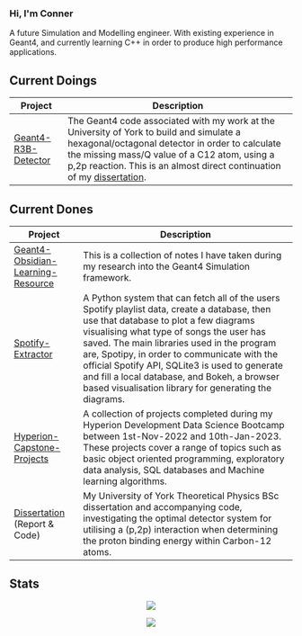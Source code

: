 ### Hi, I'm Conner

A future Simulation and Modelling engineer. With existing experience in Geant4, and currently learning C++ in order to produce high performance applications.

## Current Doings

Project|Description
-------|-----------
[Geant4-R3B-Detector](https://github.com/ConnerGrice/Geant4-Development)| The Geant4 code associated with my work at the University of York to build and simulate a hexagonal/octagonal detector in order to calculate the missing mass/Q value of a C12 atom, using a p,2p reaction. This is an almost direct continuation of my [dissertation](https://github.com/ConnerGrice/Geant4-P2P-Investigation).

## Current Dones

Project|Description
---|---
[Geant4-Obsidian-Learning-Resource](https://github.com/ConnerGrice/Geant4-Obsidian-Learning-Resource)| This is a collection of notes I have taken during my research into the Geant4 Simulation framework.
[Spotify-Extractor](https://github.com/ConnerGrice/Spotify-Extractor)|A Python system that can fetch all of the users Spotify playlist data, create a database, then use that database to plot a few diagrams visualising what type of songs the user has saved. The main libraries used in the program are, Spotipy, in order to communicate with the official Spotify API, SQLite3 is used to generate and fill a local database, and Bokeh, a browser based visualisation library for generating the diagrams.
[Hyperion-Capstone-Projects](https://github.com/ConnerGrice/Hyperion-Capstone-Projects)|A collection of projects completed during my Hyperion Development Data Science Bootcamp between 1st-Nov-2022 and 10th-Jan-2023. These projects cover a range of topics such as basic object oriented programming, exploratory data analysis, SQL databases and Machine learning algorithms.
[Dissertation](https://github.com/ConnerGrice/Geant4-P2P-Investigation) (Report & Code)|My University of York Theoretical Physics BSc dissertation and accompanying code, investigating the optimal detector system for utilising a (p,2p) interaction when determining the proton binding energy within Carbon-12 atoms.

## Stats
<p align="center">
    <img align="center" src="https://github-readme-stats.vercel.app/api?username=ConnerGrice&repo=github-readme-stats&theme=dark&hide_border=true&bg_color=0D1117&cardwidth=300" />
 </p>
 
 <p align="center">
    <img align="center" src="https://github-readme-streak-stats.herokuapp.com?user=ConnerGrice&theme=dark&hide_border=true&date_format=M%20j%5B%2C%20Y%5D&background=0D1117" />
 </p>
